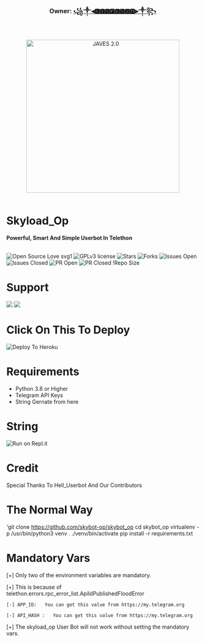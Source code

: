 <h3 align="center"><b>Owner: <a href="https://telegram.dog/koi_nhi_apna">꧁༒⫷🆅🅸🅽🅲🅴🅽🆉🅾⫸༒꧂</a></b></h3>
<br>
<p align="center">
   <a href="http://gitHub.com/skylord-op/skylord_op"><img src="https://telegra.ph/file/3f79ca923137a181ab4c3.jpg" alt="JAVES 2.0" width=400px></a>
   <br>
   <br>
</p>
<h1>Skyload_Op</h1>
<b>Powerful, Smart And Simple Userbot In Telethon</b>
<br>
<br>

![Open Source Love svg1]( http://gitHub.com/skylord-op/skylord_op)
![GPLv3 license]( http://gitHub.com/skylord-op/skylord_op#copyright--license)
![Stars]( http://gitHub.com/skylord-op/skylord_op/stargazers)
![Forks]( http://gitHub.com/skylord-op/skylord_op/network/members)
![Issues Open]( http://gitHub.com/skylord-op/skylord_op/issues)
![Issues Closed]( http://gitHub.com/skylord-op/skylord_op/issues?q=is:closed)
![PR Open]( http://gitHub.com/skylord-op/skylord_op/pulls)
![PR Closed]( http://gitHub.com/skylord-op/skylord_op/pulls?q=is:closed)
!Repo Size
<br>




# Support

<a href="https://t.me/"><img src="https://img.shields.io/badge/Join-Support%20Channel-red.svg?style=for-the-badge&logo=Telegram"></a>
<a href="https://t.me/"><img src="https://img.shields.io/badge/Join-Support%20Group-blue.svg?style=for-the-badge&logo=Telegram"></a>




# Click On This To Deploy

![Deploy To Heroku](https://heroku.com/deploy?template=http://gitHub.com/skylord-op/skylord_op)

# Requirements 
* Python 3.8 or Higher
* Telegram API Keys
* String Gernate from here


# String

![Run on Repl.it](https://repl.it/@pawanjatt/jattpawan#main.py)


# Credit
Special Thanks To Hell_Userbot And Our Contributors



# The Normal Way


'git clone https://github.com/skybot-op/skybot_op
cd skybot_op
virtualenv -p /usr/bin/python3 venv
. ./venv/bin/activate
pip install -r requirements.txt



# Mandatory Vars

[+] Only two of the environment variables are mandatory.

[+] This is because of telethon.errors.rpc_error_list.ApiIdPublishedFloodError

    [-] APP_ID:   You can get this value from https://my.telegram.org
    
    [-] API_HASH :   You can get this value from https://my.telegram.org
    
[+] The skyload_op User Bot will not work without setting the mandatory vars.
